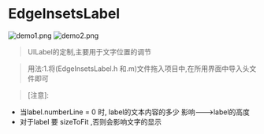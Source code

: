 # EdgeInsetsLabel

![demo1.png](/demo.png)   ![demo2.png](/demo2.png)

> UILabel的定制,主要用于文字位置的调节

>用法:1.将(EdgeInsetsLabel.h 和.m)文件拖入项目中,在所用界面中导入头文件即可

>[注意]:
* 当label.numberLine = 0 时, label的文本内容的多少 影响--->label的高度
* 对于label  要  sizeToFit ,否则会影响文字的显示
